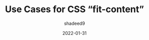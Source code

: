 ---
author: shadeed9
date: 2022-01-31
permalink: false
tags:
  - css
target_url: https://ishadeed.com/snippet/fit-content/
title: Use Cases for CSS “fit-content”
---